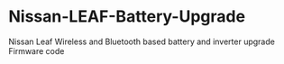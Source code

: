 # Nissan-LEAF-Battery-Upgrade
Nissan Leaf Wireless and Bluetooth based battery and inverter upgrade Firmware code 
